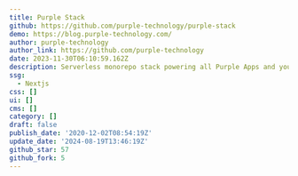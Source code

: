 ```yaml
---
title: Purple Stack
github: https://github.com/purple-technology/purple-stack
demo: https://blog.purple-technology.com/
author: purple-technology
author_link: https://github.com/purple-technology
date: 2023-11-30T06:10:59.162Z
description: Serverless monorepo stack powering all Purple Apps and your apps
ssg:
  - Nextjs
css: []
ui: []
cms: []
category: []
draft: false
publish_date: '2020-12-02T08:54:19Z'
update_date: '2024-08-19T13:46:19Z'
github_star: 57
github_fork: 5
---
```


